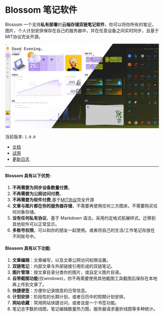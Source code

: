 # Blossom 笔记软件

Blossom 一个支持**私有部署**的**云端存储双链笔记软件**，你可以将你所有的笔记，图片，个人计划安排保存在自己的服务器中，并在任意设备之间实时同步，且基于MIT协议完全开源。

![](./doc/imgs/home_ld.jpg "Blossom 首页")

当前版本: `1.0.0`

- [文档](https://www.wangyunf.com/blossom-doc)
- [试用](https://www.wangyunf.com/blossom-doc/doc/tryuse)
- [更新日志](https://www.wangyunf.com/blossom-doc/doc/logUpdate)

---

#### Blossom 具有以下优势:

1. **不再需要为同步设备数量付费**。
2. **不再需要为公网访问付费**。
3. **不再需要为软件付费**,基于[MIT协议](https://choosealicense.com/licenses/mit/)完全开源
4. **文章与图片都在你的服务器存储**，不需要再使用任何三方图床，不需要购买任何对象存储。
5. **没有任何私有协议**，基于 Markdown 语法，采用约定格式拓展样式。迁移到其他软件可以正常显示。
6. **多账号权限**，可以和你的朋友一起使用。或者将自己的生活/工作笔记存放在不同账号中。

#### Blossom 具有以下功能:
1. **文章编辑**：文章编写，以及文章公网访问权限设置。
2. **双链笔记**：内部文章与外部链接引用形成的双链笔记。
3. **图片管理**：按文章目录分类你的图片，或自定义图片目录。
4. **自带截图功能**(仅windows)，你不再需要使用其他截图工具截图后保存在本地再上传到文章了。
5. **快捷便签**：方便你记录随意的日常信息。
6. **计划安排**：阶段性的长期计划，或者日历中的短期计划安排。
7. **网站收藏**：常用网站快捷访问，或者说是一个书签功能。
8. 笔记总字数折线图，笔记编辑数量热力图，服务器请求量折线图等多种统计。
